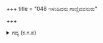 +++
title = "048 ಇಳುಹಿದನು ಗಾಣ್ಡಿವವನುರು"

+++

<details><summary>ಗದ್ಯ (ಕ.ಗ.ಪ) </summary>

48. ಗಾಂಡೀವ ಧನುಸ್ಸನ್ನು ಕೆಳಗಿಳಿಸಿ ಬತ್ತಳಿಕೆಯನ್ನು ಬಿಚ್ಚಿಟ್ಟು ರಥದಿಂದ ಇಳಿದು ದ್ರೋಣಾಚಾರ್ಯರ ಬಳಿಗೆ ಬಂದು ಅವರ ಪಾದಕಮಲಗಳಿಗೆ ನಮಸ್ಕರಿಸಿ "ಪಂಚಪಾಂಡವರಾದ ನಮಗೆ ನಿಮ್ಮಿಂದಲೇ ಜೀವ ಉಳಿಯಬೇಕಾಗಿದೆ. ನಿಮ್ಮ ಮಕ್ಕಳನ್ನು ಕಾಪಾಡು ಅಥವಾ ಕೊಲ್ಲು" ಎಂದು ಅರ್ಜುನ ವಿನಯದಿಂದ ನುಡಿದನು.
</details>
